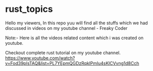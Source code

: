 # rust_topics
Hello my viewers, In this repo yuu will find all the stuffs which we had discussed in videos on my youtube channel - Freaky Coder


Note:-
Here is all the videos related content which i was created on youtube.


Checkout complete rust tutorial on my youtube channel.
https://www.youtube.com/watch?v=Fod39pIsTAQ&list=PL7YEpmQGDzRqklPmIu4sKlCVvng1d8Cch

